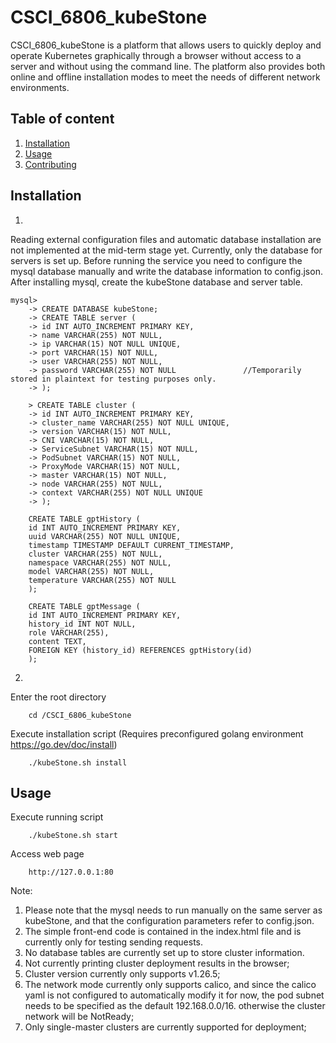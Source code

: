 # CSCI_6806_kubeStone
CSCI_6806_kubeStone is a platform that allows users to quickly deploy and operate Kubernetes graphically through a browser without access to a server and without using the command line.
The platform also provides both online and offline installation modes to meet the needs of different network environments.
## Table of content
1. [Installation](#installation)
2. [Usage](#usage)
3. [Contributing](#contributing)

## Installation
1.
Reading external configuration files and automatic database installation are not implemented at the mid-term stage yet.
Currently, only the database for servers is set up. Before running the service you need to configure the mysql database manually and write the database information to config.json.
After installing mysql, create the kubeStone database and server table.

    mysql>
        -> CREATE DATABASE kubeStone;
        -> CREATE TABLE server (
        -> id INT AUTO_INCREMENT PRIMARY KEY,
        -> name VARCHAR(255) NOT NULL,
        -> ip VARCHAR(15) NOT NULL UNIQUE,
        -> port VARCHAR(15) NOT NULL,
        -> user VARCHAR(255) NOT NULL,
        -> password VARCHAR(255) NOT NULL               //Temporarily stored in plaintext for testing purposes only.
        -> );

        > CREATE TABLE cluster (
        -> id INT AUTO_INCREMENT PRIMARY KEY,
        -> cluster_name VARCHAR(255) NOT NULL UNIQUE,
        -> version VARCHAR(15) NOT NULL,
        -> CNI VARCHAR(15) NOT NULL,
        -> ServiceSubnet VARCHAR(15) NOT NULL,
        -> PodSubnet VARCHAR(15) NOT NULL,
        -> ProxyMode VARCHAR(15) NOT NULL,
        -> master VARCHAR(15) NOT NULL,
        -> node VARCHAR(255) NOT NULL,
        -> context VARCHAR(255) NOT NULL UNIQUE
        -> );
        
        CREATE TABLE gptHistory (
        id INT AUTO_INCREMENT PRIMARY KEY,
        uuid VARCHAR(255) NOT NULL UNIQUE,
        timestamp TIMESTAMP DEFAULT CURRENT_TIMESTAMP,
        cluster VARCHAR(255) NOT NULL,
        namespace VARCHAR(255) NOT NULL,
        model VARCHAR(255) NOT NULL,
        temperature VARCHAR(255) NOT NULL
        );
        
        CREATE TABLE gptMessage (
        id INT AUTO_INCREMENT PRIMARY KEY,
        history_id INT NOT NULL,
        role VARCHAR(255),
        content TEXT,
        FOREIGN KEY (history_id) REFERENCES gptHistory(id)
        );
2.
Enter the root directory

        cd /CSCI_6806_kubeStone
Execute installation script (Requires preconfigured golang environment https://go.dev/doc/install)

        ./kubeStone.sh install
## Usage
Execute running script

        ./kubeStone.sh start

Access web page

        http://127.0.0.1:80


        
Note: 
1. Please note that the mysql needs to run manually on the same server as kubeStone, and that the configuration parameters refer to config.json.
2. The simple front-end code is contained in the index.html file and is currently only for testing sending requests.
3. No database tables are currently set up to store cluster information.
4. Not currently printing cluster deployment results in the browser;
5. Cluster version currently only supports v1.26.5;
6. The network mode currently only supports calico, and since the calico yaml is not configured to automatically modify it for now, the pod subnet needs to be specified as the default 192.168.0.0/16. otherwise the cluster network will be NotReady;
7. Only single-master clusters are currently supported for deployment;









